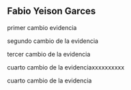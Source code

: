 ## Fabio Yeison Garces

primer cambio evidencia 

segundo cambio de la evidencia

tercer cambio de la evidencia

cuarto cambio de la evidenciaxxxxxxxxxx

cuarto cambio de la evidencia

